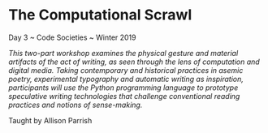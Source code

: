 # The Computational Scrawl
Day 3 ~ Code Societies ~ Winter 2019

_This two-part workshop examines the physical gesture and material artifacts of the act of writing, as seen through the lens of computation and digital media. Taking contemporary and historical practices in asemic poetry, experimental typography and automatic writing as inspiration, participants will use the Python programming language to prototype speculative writing technologies that challenge conventional reading practices and notions of sense-making._

Taught by Allison Parrish
